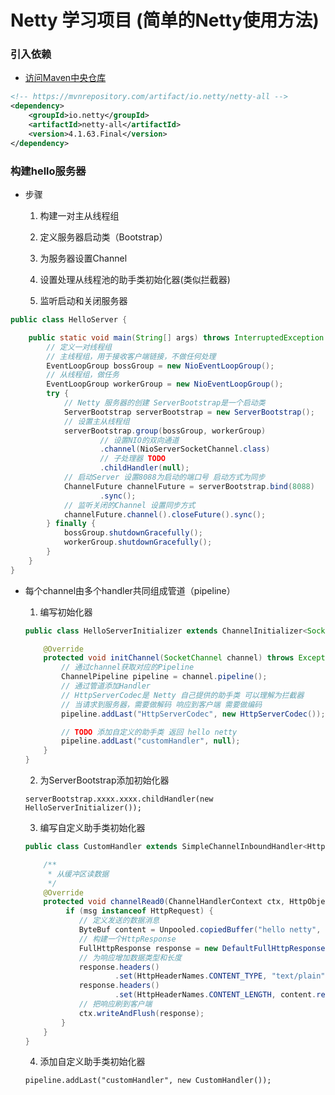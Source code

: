 # Netty 学习项目 (简单的Netty使用方法)

### 引入依赖

* [访问Maven中央仓库](https://mvnrepository.com/artifact/io.netty/netty-all/)

```xml
<!-- https://mvnrepository.com/artifact/io.netty/netty-all -->
<dependency>
    <groupId>io.netty</groupId>
    <artifactId>netty-all</artifactId>
    <version>4.1.63.Final</version>
</dependency>

```
### 构建hello服务器

*  步骤
   
    1. 构建一对主从线程组
       
    2. 定义服务器启动类（Bootstrap）
    
    3. 为服务器设置Channel 
   
    4. 设置处理从线程池的助手类初始化器(类似拦截器)

    5. 监听启动和关闭服务器
    
```java
public class HelloServer {

    public static void main(String[] args) throws InterruptedException {
        // 定义一对线程组
        // 主线程组，用于接收客户端链接，不做任何处理
        EventLoopGroup bossGroup = new NioEventLoopGroup();
        // 从线程组，做任务
        EventLoopGroup workerGroup = new NioEventLoopGroup();
        try {
            // Netty 服务器的创建 ServerBootstrap是一个启动类
            ServerBootstrap serverBootstrap = new ServerBootstrap();
            // 设置主从线程组
            serverBootstrap.group(bossGroup, workerGroup)
                    // 设置NIO的双向通道
                    .channel(NioServerSocketChannel.class)
                    // 子处理器 TODO
                    .childHandler(null);
            // 启动Server 设置8088为启动的端口号 启动方式为同步
            ChannelFuture channelFuture = serverBootstrap.bind(8088)
                    .sync();
            // 监听关闭的Channel 设置同步方式
            channelFuture.channel().closeFuture().sync();
        } finally {
            bossGroup.shutdownGracefully();
            workerGroup.shutdownGracefully();
        }
    }
}
```

* 每个channel由多个handler共同组成管道（pipeline）

   1. 编写初始化器
   
   ```java
   public class HelloServerInitializer extends ChannelInitializer<SocketChannel> {
   
       @Override
       protected void initChannel(SocketChannel channel) throws Exception {
           // 通过channel获取对应的Pipeline
           ChannelPipeline pipeline = channel.pipeline();
           // 通过管道添加Handler
           // HttpServerCodec是 Netty 自己提供的助手类 可以理解为拦截器
           // 当请求到服务器，需要做解码 响应到客户端 需要做编码
           pipeline.addLast("HttpServerCodec", new HttpServerCodec());
   
           // TODO 添加自定义的助手类 返回 hello netty
           pipeline.addLast("customHandler", null);
       }
   }
   ```

    2. 为ServerBootstrap添加初始化器
  
   `serverBootstrap.xxxx.xxxx.childHandler(new HelloServerInitializer());`

    3. 编写自定义助手类初始化器

    ```java
    public class CustomHandler extends SimpleChannelInboundHandler<HttpObject> {

        /**
         * 从缓冲区读数据
         */
        @Override
        protected void channelRead0(ChannelHandlerContext ctx, HttpObject msg) throws Exception {
             if (msg instanceof HttpRequest) {
                // 定义发送的数据消息
                ByteBuf content = Unpooled.copiedBuffer("hello netty", CharsetUtil.UTF_8);
                // 构建一个HttpResponse
                FullHttpResponse response = new DefaultFullHttpResponse(HttpVersion.HTTP_1_1, HttpResponseStatus.OK, content);
                // 为响应增加数据类型和长度
                response.headers()
                        .set(HttpHeaderNames.CONTENT_TYPE, "text/plain");
                response.headers()
                        .set(HttpHeaderNames.CONTENT_LENGTH, content.readableBytes());
                // 把响应刷到客户端
                ctx.writeAndFlush(response);
            }
        }
    }

    ```
  
    4. 添加自定义助手类初始化器
    
    `pipeline.addLast("customHandler", new CustomHandler());`
